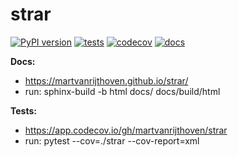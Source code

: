 # strar

[![PyPI version](https://badge.fury.io/py/strar.svg)](https://badge.fury.io/py/strar)
[![tests](https://github.com/martvanrijthoven/strar/actions/workflows/tests.yml/badge.svg)](https://github.com/martvanrijthoven/strar/actions/workflows/tests.yml)
[![codecov](https://codecov.io/gh/martvanrijthoven/strar/branch/main/graph/badge.svg?token=MA0S2F9NS6)](https://codecov.io/gh/martvanrijthoven/strar)
[![docs](https://github.com/martvanrijthoven/strar/actions/workflows/docs.yml/badge.svg)](https://github.com/martvanrijthoven/strar/actions/workflows/docs.yml)

**Docs:** 

- https://martvanrijthoven.github.io/strar/
- run: sphinx-build -b html docs/ docs/build/html

**Tests:**

 - https://app.codecov.io/gh/martvanrijthoven/strar
 - run: pytest --cov=./strar --cov-report=xml

